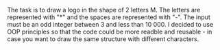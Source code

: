 The task is to draw a logo in the shape of 2 letters M. The letters are represented with "*" and the spaces are represented with "-". The input must be an odd integer between 3 and less than 10 000.
I decided to use OOP principles so that the code could be more readble and reusable - in case you want to draw the same structure with different characters. 
